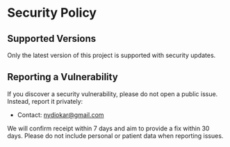 # Security Policy

## Supported Versions
Only the latest version of this project is supported with security updates.

## Reporting a Vulnerability
If you discover a security vulnerability, please do not open a public issue.
Instead, report it privately:
- Contact: nydiokar@gmail.com

We will confirm receipt within 7 days and aim to provide a fix within 30 days.
Please do not include personal or patient data when reporting issues.
